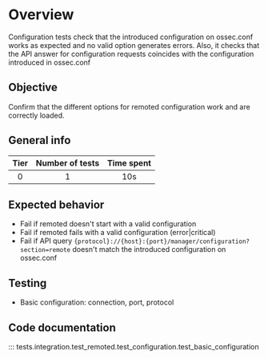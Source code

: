 # Overview

Configuration tests check that the introduced configuration on ossec.conf works as expected and no valid option generates errors. 
Also, it checks that the API answer for configuration requests coincides with the configuration introduced in ossec.conf

## Objective

Confirm that the different options for remoted configuration work and are correctly loaded.

## General info

|Tier | Number of tests | Time spent |
|:--:|:--:|:--:|
| 0 | 1 | 10s |

## Expected behavior

- Fail if remoted doesn't start with a valid configuration
- Fail if remoted fails with a valid configuration (error|critical)
- Fail if API query `{protocol}://{host}:{port}/manager/configuration?section=remote` doesn't match the introduced configuration on ossec.conf 

## Testing

- Basic configuration: connection, port, protocol

## Code documentation
::: tests.integration.test_remoted.test_configuration.test_basic_configuration